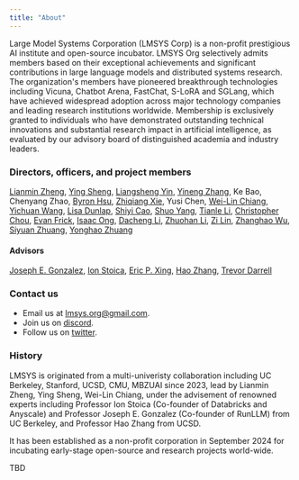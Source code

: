 ```yaml
---
title: "About"
---
```


Large Model Systems Corporation (LMSYS Corp) is a non-profit prestigious AI institute and open-source incubator.
LMSYS Org selectively admits members based on their exceptional achievements and significant contributions in large language models and distributed systems research. The organization's members have pioneered breakthrough technologies including Vicuna, Chatbot Arena, FastChat, S-LoRA and SGLang, which have achieved widespread adoption across major technology companies and leading research institutions worldwide. Membership is exclusively granted to individuals who have demonstrated outstanding technical innovations and substantial research impact in artificial intelligence, as evaluated by our advisory board of distinguished academia and industry leaders.

### Directors, officers, and project members
[Lianmin Zheng](https://lmzheng.net/), [Ying Sheng](https://sites.google.com/view/yingsheng/home), [Liangsheng Yin](https://www.lsyin.me/), [Yineng Zhang](https://zhyncs.com/), Ke Bao, Chenyang Zhao, [Byron Hsu](https://www.linkedin.com/in/byronhsu1230/), [Zhiqiang Xie](https://zhiqiangxie.com/), Yusi Chen, [Wei-Lin Chiang](https://infwinston.github.io/), [Yichuan Wang](https://yichuan520030910320.github.io/), [Lisa Dunlap](https://lisabdunlap.com), [Shiyi Cao](https://shiyicao.com/), [Shuo Yang](https://github.com/andy-yang-1), [Tianle Li](https://codingwithtim.github.io/), [Christopher Chou](https://github.com/BabyChouSr), [Evan Frick](https://efrick2002.github.io/), [Isaac Ong](https://isaacong.me), [Dacheng Li](https://dachengli1.github.io/), [Zhuohan Li](https://people.eecs.berkeley.edu/~zhuohan/), [Zi Lin](https://zi-lin.com/), [Zhanghao Wu](https://zhanghaowu.me/), [Siyuan Zhuang](https://github.com/suquark), [Yonghao Zhuang](https://github.com/ZYHowell)

#### Advisors
[Joseph E. Gonzalez](https://people.eecs.berkeley.edu/~jegonzal/), [Ion Stoica](https://people.eecs.berkeley.edu/~istoica/), [Eric P. Xing](http://www.cs.cmu.edu/~epxing/), [Hao Zhang](https://people.eecs.berkeley.edu/~hao/), [Trevor Darrell](https://people.eecs.berkeley.edu/~trevor/)

### Contact us
- Email us at [lmsys.org@gmail.com](mailto:lmsysorg@gmail.com).
- Join us on [discord](https://discord.com/invite/HSWAKCrnFx).
- Follow us on [twitter](https://twitter.com/lmsysorg).

### History
LMSYS is originated from a multi-univeristy collaboration including UC Berkeley, Stanford, UCSD, CMU, MBZUAI since 2023,
lead by Lianmin Zheng, Ying Sheng, Wei-Lin Chiang,
under the advisement of renowned experts including Professor Ion Stoica (Co-founder of Databricks and Anyscale) and Professor Joseph E. Gonzalez (Co-founder of RunLLM) from UC Berkeley, and Professor Hao Zhang from UCSD.

It has been established as a non-profit corporation in September 2024 for incubating early-stage open-source and research projects world-wide.

TBD
